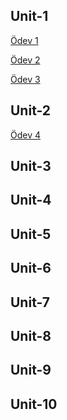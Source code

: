 ## Unit-1

[Ödev 1](Unit1-Practice1.pdf)

[Ödev 2](5.1.2.pdf)

[Ödev 3](5.1.3.pdf)


## Unit-2

[Ödev 4](5.2.1.pdf)

## Unit-3

## Unit-4

## Unit-5

## Unit-6

## Unit-7

## Unit-8

## Unit-9

## Unit-10
